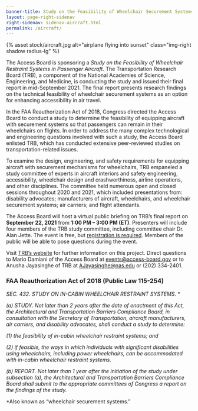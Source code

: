 ```yaml
---
banner-title: Study on the Feasibility of Wheelchair Securement Systems on Aircraft
layout: page-right-sidenav
right-sidenav: sidenav-aircraft.html
permalink: /aircraft/
---
```


{% asset stock/aircraft.jpg alt="airplane flying into sunset" class="img-right shadow radius-lg" %}

The Access Board is sponsoring a *Study on the Feasibility of Wheelchair Restraint Systems in Passenger Aircraft*. The Transportation Research Board (TRB), a component of the National Academies of Science, Engineering, and Medicine, is conducting the study and issued their final report in mid-September 2021. The final report presents research findings on the technical feasibility of wheelchair securement systems as an option for enhancing accessibility in air travel.  

In the FAA Reauthorization Act of 2018, Congress directed the Access Board to conduct a study to determine the feasibility of equipping aircraft with securement systems so that passengers can remain in their wheelchairs on flights. In order to address the many complex technological and engineering questions involved with such a study, the Access Board enlisted TRB, which has conducted extensive peer-reviewed studies on transportation-related issues. 

To examine the design, engineering, and safety requirements for equipping aircraft with securement mechanisms for wheelchairs, TRB empaneled a study committee of experts in aircraft interiors and safety engineering, accessibility, wheelchair design and crashworthiness, airline operations, and other disciplines. The committee held numerous open and closed sessions throughout 2020 and 2021, which included presentations from: disability advocates; manufacturers of aircraft, wheelchairs, and wheelchair securement systems; air carriers; and flight attendants. 

The Access Board will host a virtual public briefing on TRB’s final report on **September 22, 2021** from **1:00 PM – 3:00 PM (ET)**. Presenters will include four members of the TRB study committee, including committee chair Dr. Alan Jette. The event is free, but [registration is required](https://www.zoomgov.com/webinar/register/WN_0qGkUge8Sgeh_igXH1TpLw). Members of the public will be able to pose questions during the event. 

Visit [TRB’s website](https://www8.nationalacademies.org/pa/projectview.aspx?key=51840) for further information on this project. Direct questions to Mario Damiani of the Access Board at <events@access-board.gov> or to Anusha Jayasinghe of TRB at <AJayasinghe@nas.edu> or (202) 334-2401. 

### FAA Reauthorization Act of 2018 (Public Law 115-254) 

*SEC. 432. STUDY ON IN-CABIN WHEELCHAIR RESTRAINT SYSTEMS.* * 

*(a) STUDY. Not later than 2 years after the date of enactment of this Act, the Architectural and Transportation Barriers Compliance Board, in consultation with the Secretary of Transportation, aircraft manufacturers, air carriers, and disability advocates, shall conduct a study to determine:*

*(1) the feasibility of in-cabin wheelchair restraint systems; and*

*(2) if feasible, the ways in which individuals with significant disabilities using wheelchairs, including power wheelchairs, can be accommodated with in-cabin wheelchair restraint systems.*

*(b) REPORT. Not later than 1 year after the initiation of the study under subsection (a), the Architectural and Transportation Barriers Compliance Board shall submit to the appropriate committees of Congress a report on the findings of the study.*

*Also known as “wheelchair securement systems.” 

